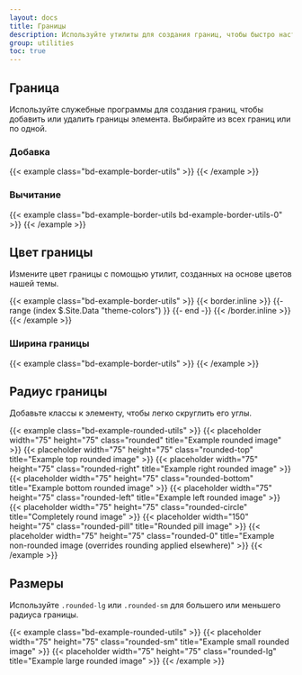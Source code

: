 ```yaml
---
layout: docs
title: Границы
description: Используйте утилиты для создания границ, чтобы быстро настроить границу и радиус границы элемента. Отлично подходит для изображений, кнопок или любого другого элемента.
group: utilities
toc: true
---
```


## Граница

Используйте служебные программы для создания границ, чтобы добавить или удалить границы элемента. Выбирайте из всех границ или по одной.

### Добавка

{{< example class="bd-example-border-utils" >}}
<span class="border"></span>
<span class="border-top"></span>
<span class="border-right"></span>
<span class="border-bottom"></span>
<span class="border-left"></span>
{{< /example >}}

### Вычитание

{{< example class="bd-example-border-utils bd-example-border-utils-0" >}}
<span class="border-0"></span>
<span class="border-top-0"></span>
<span class="border-right-0"></span>
<span class="border-bottom-0"></span>
<span class="border-left-0"></span>
{{< /example >}}

## Цвет границы

Измените цвет границы с помощью утилит, созданных на основе цветов нашей темы.

{{< example class="bd-example-border-utils" >}}
{{< border.inline >}}
{{- range (index $.Site.Data "theme-colors") }}
<span class="border border-{{ .name }}"></span>
{{- end -}}
{{< /border.inline >}}
<span class="border border-white"></span>
{{< /example >}}

### Ширина границы

{{< example class="bd-example-border-utils" >}}
<span class="border border-1"></span>
<span class="border border-2"></span>
<span class="border border-3"></span>
<span class="border border-4"></span>
<span class="border border-5"></span>
{{< /example >}}

## Радиус границы

Добавьте классы к элементу, чтобы легко скруглить его углы.

{{< example class="bd-example-rounded-utils" >}}
{{< placeholder width="75" height="75" class="rounded" title="Example rounded image" >}}
{{< placeholder width="75" height="75" class="rounded-top" title="Example top rounded image" >}}
{{< placeholder width="75" height="75" class="rounded-right" title="Example right rounded image" >}}
{{< placeholder width="75" height="75" class="rounded-bottom" title="Example bottom rounded image" >}}
{{< placeholder width="75" height="75" class="rounded-left" title="Example left rounded image" >}}
{{< placeholder width="75" height="75" class="rounded-circle" title="Completely round image" >}}
{{< placeholder width="150" height="75" class="rounded-pill" title="Rounded pill image" >}}
{{< placeholder width="75" height="75" class="rounded-0" title="Example non-rounded image (overrides rounding applied elsewhere)" >}}
{{< /example >}}


## Размеры

Используйте `.rounded-lg` или `.rounded-sm` для большего или меньшего радиуса границы.

{{< example class="bd-example-rounded-utils" >}}
{{< placeholder width="75" height="75" class="rounded-sm" title="Example small rounded image" >}}
{{< placeholder width="75" height="75" class="rounded-lg" title="Example large rounded image" >}}
{{< /example >}}

